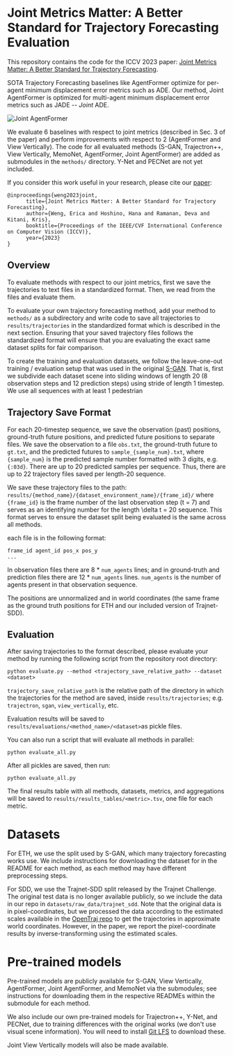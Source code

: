 # Joint Metrics Matter: A Better Standard for Trajectory Forecasting Evaluation
This repository contains the code for the ICCV 2023 paper: 
[Joint Metrics Matter: A Better Standard for Trajectory Forecasting](https://arxiv.org/abs/2305.06292).

SOTA Trajectory Forecasting baselines like AgentFormer optimize for per-agent minimum displacement error metrics such as ADE. 
Our method, Joint AgentFormer is optimized for multi-agent minimum displacement error metrics such as JADE -- _Joint_ ADE.

![Joint AgentFormer](https://github.com/ericaweng/Joint_AgentFormer/assets/12485287/8c151916-82d7-45d6-9842-25c15f3c3d45)

We evaluate 6 baselines with respect to joint metrics (described in Sec. 3 of the paper) 
and perform improvements with respect to 2 (AgentFormer and View Vertically). 
The code for all evaluated methods (S-GAN, Trajectron++, View Vertically, MemoNet, 
AgentFormer, Joint AgentFormer) are added as submodules in the `methods/` directory.
Y-Net and PECNet are not yet included.

If you consider this work useful in your research, please cite our [paper](https://arxiv.org/abs/2305.06292):
```
@inproceedings{weng2023joint,
      title={Joint Metrics Matter: A Better Standard for Trajectory Forecasting}, 
      author={Weng, Erica and Hoshino, Hana and Ramanan, Deva and Kitani, Kris},
      booktitle={Proceedings of the IEEE/CVF International Conference on Computer Vision (ICCV)},
      year={2023}
}
```

## Overview
To evaluate methods with respect to our joint metrics, 
first we save the trajectories to text files in a standardized format. 
Then, we read from the files and evaluate them.

To evaluate your own trajectory forecasting method, add your method to `methods/` as a subdirectory
and write code to save all trajectories to `results/trajectories` in the standardized format
which is described in the next section.
Ensuring that your saved trajectory files follows the standardized format will 
ensure that you are evaluating the exact same dataset splits for fair comparison.

To create the training and evaluation datasets, we follow the leave-one-out training / evaluation 
setup that was used in the original [S-GAN](https://github.com/agrimgupta92/sgan).
That is, first we subdivide each dataset scene into sliding windows of length 20
(8 observation steps and 12 prediction steps) using stride of length 1 timestep.
We use all sequences with at least 1 pedestrian

## Trajectory Save Format
For each 20-timestep sequence, we save the observation (past) positions, 
ground-truth future positions, and predicted future positions to separate files. 
We save the observation to a file `obs.txt`, the ground-truth future to `gt.txt`, 
and the predicted futures to `sample_{sample_num}.txt`, 
where `{sample_num}` is the predicted sample number formatted with 3 digits, e.g. `{:03d}`. 
There are up to 20 predicted samples per sequence. 
Thus, there are up to 22 trajectory files saved per length-20 sequence.

We save these trajectory files to the path: `results/{method_name}/{dataset_environment_name}/{frame_id}/`
where `{frame_id}` is the frame number of the last observation step (t = 7) and serves as an identifying number for the length \delta t = 20 sequence. This format serves to ensure the dataset split being evaluated is the same across all methods.

each file is in the following format:
```
frame_id agent_id pos_x pos_y
...
```
In observation files there are 8 * `num_agents` lines; and in ground-truth and prediction
files there are 12 * `num_agents` lines. `num_agents` is the number of agents present in
that observation sequence. 

The positions are unnormalized and in world coordinates (the same frame as the ground
truth positions for ETH and our included version of Trajnet-SDD).

## Evaluation
After saving trajectories to the format described, please evaluate your method by 
running the following script from the repository root directory:

```
python evaluate.py --method <trajectory_save_relative_path> --dataset <dataset>
```

`trajectory_save_relative_path` is the relative path of the directory in which the
trajectories for the method are saved, inside `results/trajectories`;
e.g. `trajectron`, `sgan`, `view_vertically`, etc.

Evaluation results will be saved to `results/evaluations/<method_name>/<dataset>`as pickle files.

You can also run a script that will evaluate all methods in parallel: 

```
python evaluate_all.py
```

After all pickles are saved, then run: 

```
python evaluate_all.py
```

The final results table with all methods, datasets, metrics, and aggregations will be saved 
to `results/results_tables/<metric>.tsv`, one file for each metric.


# Datasets 
For ETH, we use the split used by S-GAN, which many trajectory forecasting works use. 
We include instructions for downloading the dataset for in the README for each method,
as each method may have different preprocessing steps.

For SDD, we use the Trajnet-SDD split released by the Trajnet Challenge.
The original test data is no longer available publicly, 
so we include the data in our repo in `datasets/raw_data/trajnet_sdd`. 
Note that the original data is in pixel-coordinates, but we processed the data according
to the estimated scales available in the [OpenTraj repo](https://github.com/crowdbotp/OpenTraj/blob/master/datasets/SDD/estimated_scales.yaml) 
to get the trajectories in approximate world coordinates.
However, in the paper, we report the pixel-coordinate results by inverse-transforming using the estimated scales.

# Pre-trained models
Pre-trained models are publicly available for S-GAN, View Vertically, AgentFormer, Joint AgentFormer,
and MemoNet via the submodules; see instructions for downloading them in the respective 
READMEs within the submodule for each method.

We also include our own pre-trained models for Trajectron++, Y-Net, and PECNet,
due to training differences with the original works (we don't use visual scene information).
You will need to install [Git LFS](https://git-lfs.com/) to download these.

Joint View Vertically models will also be made available.
